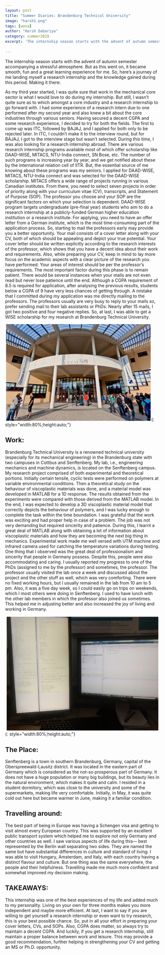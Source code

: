 ```yaml
---
layout: post
title: "Summer Diaries: Brandenburg Technical University"
image: "harsh1.png"
tags: [wona]
author: "Harsh Dabariya"
category: summer2019
excerpt: 'The internship season starts with the advent of autumn semester accompanying a stressful atmosphere. But as this went on, it became smooth, fun and a great learning experience for me. So, here’s a journey of me landing myself a research internship and the knowledge gained during this period.'

---
```


The internship season starts with the advent of autumn semester accompanying a stressful atmosphere. But as this went on, it became smooth, fun and a great learning experience for me. So, here’s a journey of me landing myself a research internship and the knowledge gained during this period.
Making it there:

As my third year started, I was quite sure that work in the mechanical core sector is what I would love to do during my internship. But still, I wasn’t quite sure as to which amongst a core industry and a research internship to go forward with. I had some experience of a research intern due to one performed after my second year and also knew a bit about the core industries through various seniors.
Having secured a decent CGPA and some research experience, I decided to try for both the fields. The first to come up was ITC, followed by BAJAJ, and I applied for both only to be rejected later. In ITC, I couldn’t make it to the interview round, but for BAJAJ, I got to the interview stage but wasn’t selected. During this time, I was also looking for a research internship abroad. There are various research internship programs available most of which offer scholarship like DAAD-WISE, MITACS, NTU-India connect, SN Bose, etc. The number of such programs is increasing year by year, and we get notified about these by the international relation cell of IITR. But, the essential source of me knowing about these programs was my seniors. I applied for DAAD-WISE, MITACS, NTU-India connect and was selected for the DAAD-WISE scholarship.
MITACS offers a wide range of projects running in various Canadian institutes.  From there, you need to select seven projects in order of priority along with your curriculum vitae (CV), transcripts, and Statement of Purpose (SOP). The professor you choose and your SOP are the significant factors on which your selection is dependent.
DAAD-WISE program targets undergraduate (pre-final year) students who aim to do a research internship at a publicly-funded German higher education institution or a research institute. For applying, you need to have an offer letter from a German institute, which is the most time-consuming part of the application process. So, starting to mail the professors early may provide you a better opportunity. Your mail consists of a cover letter along with your CV, both of which should be appealing and depict your true potential. Your cover letter should be written explicitly according to the research interests of the professor, which shows that you have a decent idea about their work and requirements. Also, while preparing your CV, keep in mind to lay more focus on the academic aspects with a clear picture of the research you have performed. Your areas of interest should be per the professor’s requirements. The most important factor during this phase is to remain patient. There would be several instances when your mails are not even read but never lose patience until the end.
Although a CGPA requirement of 8.5 is required for application, after analysing the previous results, students below a CGPA of 9 have very less chances of getting through. A mistake that I committed during my application was me directly mailing to the professors. The professors usually are very busy to reply to your mails so, prefer sending mail to their lab assistants or PhDs. Nearly after 15 mails, I got two positive and four negative replies. So, at last, I was able to get a WISE scholarship for my research at Brandenburg Technical University.

![pic2](/images/posts/harsh2.png){: style="width:80%;height:auto;"}

## Work:

Brandenburg Technical University is a renowned technical university (especially for its mechanical engineering) in the Brandenburg state with two campuses in Cottbus and Senftenberg. My lab, i.e., engineering mechanics and machine dynamics, is located on the Senftenberg campus.
My research project comprised of both experimental and theoretical portions. Initially certain tensile, cyclic tests were performed on polymers at variable environmental conditions. Then a theoretical study on the behaviour of viscoplastic materials was done, and a material model was developed in MATLAB for a 1D response. The results obtained from the experiments were compared with those derived from the MATLAB model. In the end, I was expected to develop a 3D viscoplastic material model that correctly depicts the behaviour of polymers, and I was lucky enough to complete the task within the time boundation. I was grateful that the work was exciting and had proper help in case of a problem. The job was not very demanding but required sincerity and patience.
During this, I learnt a great deal of MATLAB along with obtaining a lot of information about viscoplastic materials and how they are becoming the next big thing in mechanics. Experimental work made me well versed with UTM machine and infrared camera used for catching the temperature variations during testing. One thing that I observed was the great deal of professionalism and sincerity that people in Germany possess. Despite this, people were also accommodating and caring. I usually reported my progress to one of the PhDs (assigned to me by the professor) and sometimes, the professor. The professor usually visited the lab once a week and discussed about the project and the other stuff as well, which was very comforting.
There were no fixed working hours, but I usually remained in the lab from 10 am to 5 pm. Also, it was a five day week, so I could easily go on trips on weekends, which I most others were doing in Senftenberg. I used to have lunch with the other lab members in which the professor also joined us sometimes. This helped me in adjusting better and also increased the joy of living and working in Germany.

![pic3](/images/posts/harsh3.png){: style="width:80%;height:auto;"}

## The Place:

Senftenberg is a town in southern Brandenburg, Germany, capital of the Oberspreewald-Lausitz district. It was located in the eastern part of Germany which is considered as the not-so prosperous part of Germany. It does not have a huge population or many big buildings, but its beauty lies in the natural environment, which makes it quite and calm. I resided in a student dormitory, which was close to the university and some of the supermarkets, making life very comfortable. Initially, in May, it was quite cold out here but became warmer in June, making it a familiar condition.

## Travelling around:

The best part of being in Europe was having a Schengen visa and getting to visit almost every European country. This was supported by an excellent public transport system which helped me to explore not only Germany and other countries as well. I saw various aspects of life during this— best represented by the Berlin wall separating two sides. They are named the same but have substantial differences in culture and standard of living. I was able to visit Hungary, Amsterdam, and Italy, with each country having a distinct flavour and culture. But one thing was the same everywhere, the people and their helpfulness. Travelling made me much more confident and somewhat improved my decision making.

## TAKEAWAYS:

This internship was one of the best experiences of my life and added much to my personality. Living on your own for three months makes you more independent and maybe more efficient.
At last, I want to say if you are willing to get yourself a research internship or even want to try research, this is your best possible chance. So, put in all your effort in preparing your cover letters, CVs, and SOPs. Also, CGPA does matter, so always try to maintain a decent CGPA. And luckily, if you get a research internship, still maintain a proper balance between work and leisure.  This may provide a good recommendation, further helping in strengthening your CV and getting an MS or Ph.D. opportunity.


